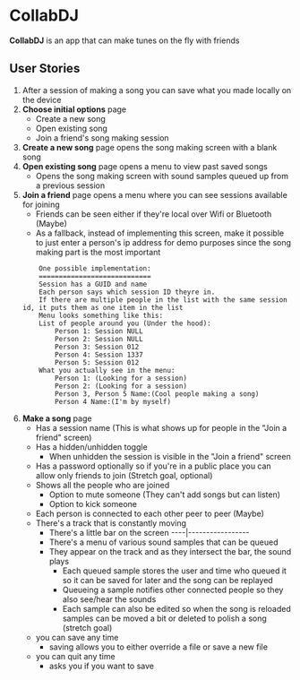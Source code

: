 # CollabDJ
**CollabDJ** is an app that can make tunes on the fly with friends

## User Stories
1. After a session of making a song you can save what you made locally on the device
2. **Choose initial options** page
    * Create a new song
    * Open existing song
    * Join a friend's song making session
3. **Create a new song** page opens the song making screen with a blank song
4. **Open existing song** page opens a menu to view past saved songs
    * Opens the song making screen with sound samples queued up from a previous session
5. **Join a friend** page opens a menu where you can see sessions available for joining
    * Friends can be seen either if they're local over Wifi or Bluetooth (Maybe)
    * As a fallback, instead of implementing this screen, make it possible to just enter a person's ip address for demo purposes since the song making part is the most important
    ```
        One possible implementation:
        ============================
        Session has a GUID and name
        Each person says which session ID theyre in.
        If there are multiple people in the list with the same session id, it puts them as one item in the list
        Menu looks something like this:
        List of people around you (Under the hood):
            Person 1: Session NULL
            Person 2: Session NULL
            Person 3: Session 012
            Person 4: Session 1337
            Person 5: Session 012
        What you actually see in the menu:
            Person 1: (Looking for a session)
            Person 2: (Looking for a session)
            Person 3, Person 5 Name:(Cool people making a song)
            Person 4 Name:(I'm by myself)
   ```
6. **Make a song** page
    * Has a session name (This is what shows up for people in the "Join a friend" screen)
    * Has a hidden/unhidden toggle
      * When unhidden the session is visible in the "Join a friend" screen
    * Has a password optionally so if you're in a public place you can allow only friends to join (Stretch goal, optional)
    * Shows all the people who are joined
      * Option to mute someone (They can't add songs but can listen)
      * Option to kick someone
    * Each person is connected to each other peer to peer (Maybe)
    * There's a track that is constantly moving
      * There's a little bar on the screen
        ----|-----------------
      * There's a menu of various sound samples that can be queued
      * They appear on the track and as they intersect the bar, the sound plays
         * Each queued sample stores the user and time who queued it so it can be saved for later and the song can be replayed
         * Queueing a sample notifies other connected people so they also see/hear the sounds
         * Each sample can also be edited so when the song is reloaded samples can be moved a bit or deleted to polish a song (stretch goal)
    * you can save any time
         * saving allows you to either override a file or save a new file
    * you can quit any time
         * asks you if you want to save

